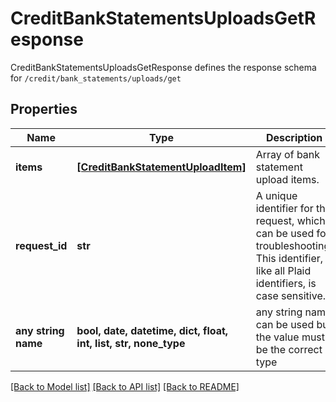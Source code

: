 # CreditBankStatementsUploadsGetResponse

CreditBankStatementsUploadsGetResponse defines the response schema for `/credit/bank_statements/uploads/get`

## Properties
Name | Type | Description | Notes
------------ | ------------- | ------------- | -------------
**items** | [**[CreditBankStatementUploadItem]**](CreditBankStatementUploadItem.md) | Array of bank statement upload items. | 
**request_id** | **str** | A unique identifier for the request, which can be used for troubleshooting. This identifier, like all Plaid identifiers, is case sensitive. | 
**any string name** | **bool, date, datetime, dict, float, int, list, str, none_type** | any string name can be used but the value must be the correct type | [optional]

[[Back to Model list]](../README.md#documentation-for-models) [[Back to API list]](../README.md#documentation-for-api-endpoints) [[Back to README]](../README.md)


